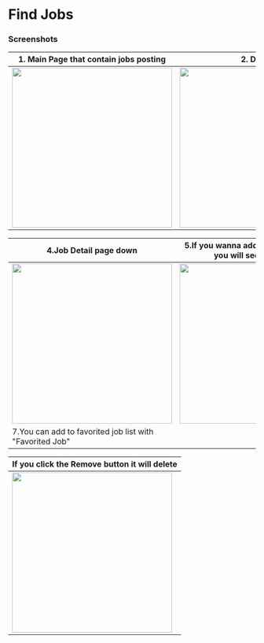 <h1>Find Jobs</h1>
                 
<h3 style="text-white">Screenshots</h3>

|1. Main Page that contain jobs posting  |2. Drawer |3.Job Detail page|
|---|---|---|
|<img src="https://user-images.githubusercontent.com/45782857/180892502-0de45b29-72fd-450c-9ebc-04bbf01f29e1.png" width="325"/>|<img src="https://user-images.githubusercontent.com/45782857/180892507-d1a38714-4007-4f25-b8a1-3c75513cb2d2.png" width="325"  />|<img src="https://user-images.githubusercontent.com/45782857/180892509-bfd591ae-5b31-4694-a610-90a771bc717b.png" width="325" />| 

|4.Job Detail page down|5.If you wanna add again the same job, you will see that screen|6.Favorited Jobs listing page|
|---|---|---|
|<img src="https://user-images.githubusercontent.com/45782857/180892512-088081d7-8c12-4e9f-93ac-40cc1cf29683.png" width="325"/>|<img src="https://user-images.githubusercontent.com/45782857/180892514-e94b8d3c-5a5b-474e-8091-0b7d0e158381.png" width="325" />|<img src="https://user-images.githubusercontent.com/45782857/180892516-5e6c7dcc-bd6e-4f5d-bc8e-9170427411bd.png" width="325"  />|
|7.You can add to favorited job list with "Favorited Job"|   |   |

|If you click the Remove button it will delete|
|---|
|<img src="https://user-images.githubusercontent.com/45782857/180892517-a9bc2031-d18a-4cbf-8d28-55d0bb0c8648.png" width="325" />|
